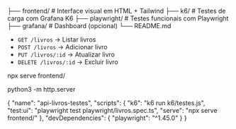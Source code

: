 
├── frontend/         # Interface visual em HTML + Tailwind
├── k6/               # Testes de carga com Grafana K6
├── playwright/       # Testes funcionais com Playwright
├── grafana/          # Dashboard (opcional)
└── README.md


- `GET /livros` → Listar livros
- `POST /livros` → Adicionar livro
- `PUT /livros/:id` → Atualizar livro
- `DELETE /livros/:id` → Excluir livro

npx serve frontend/

python3 -m http.server

{
  "name": "api-livros-testes",
  "scripts": {
    "k6": "k6 run k6/testes.js",
    "test:ui": "playwright test playwright/livros.spec.ts",
    "serve": "npx serve frontend/"
  },
  "devDependencies": {
    "playwright": "^1.45.0"
  }
}
